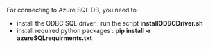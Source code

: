 For connecting to Azure SQL DB, you need to : 
- install the ODBC SQL driver : run the script **installODBCDriver.sh**
- install required python packages : **pip install -r azureSQLrequirments.txt**
